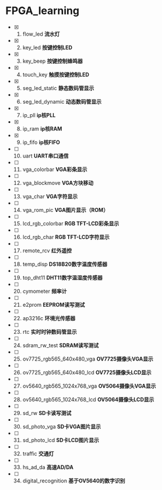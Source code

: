 # FPGA_learning
- [x] 1. flow_led __流水灯__
- [x] 2. key_led __按键控制LED__
- [x] 3. key_beep __按键控制蜂鸣器__
- [x] 4. touch_key __触摸按键控制LED__
- [x] 5. seg_led_static __静态数码管显示__
- [x] 6. seg_led_dynamic __动态数码管显示__
- [x] 7. ip_pll __ip核PLL__
- [x] 8. ip_ram __ip核RAM__
- [x] 9. ip_fifo __ip核FIFO__
- [ ] 10. uart __UART串口通信__
- [ ] 11. vga_colorbar __VGA彩条显示__
- [ ] 12. vga_blockmove __VGA方块移动__
- [ ] 13. vga_char __VGA字符显示__
- [ ] 14. vga_rom_pic __VGA图片显示（ROM）__
- [ ] 15. lcd_rgb_colorbar __RGB TFT-LCD彩条显示__
- [ ] 16. lcd_rgb_char __RGB TFT-LCD字符显示__
- [ ] 17. remote_rcv __红外遥控__
- [ ] 18. temp_disp __DS18B20数字温度传感器__
- [ ] 19. top_dht11 __DHT11数字温湿度传感器__
- [ ] 20. cymometer __频率计__
- [ ] 21. e2prom __EEPROM读写测试__
- [ ] 22. ap3216c __环境光传感器__
- [ ] 23. rtc __实时时钟数码管显示__
- [ ] 24. sdram_rw_test __SDRAM读写测试__
- [ ] 25. ov7725_rgb565_640x480_vga __OV7725摄像头VGA显示__
- [ ] 26. ov7725_rgb565_640x480_lcd __OV7725摄像头LCD显示__
- [ ] 27. ov5640_rgb565_1024x768_vga __OV5064摄像头VGA显示__
- [ ] 28. ov5640_rgb565_1024x768_lcd __OV5064摄像头LCD显示__
- [ ] 29. sd_rw __SD卡读写测试__
- [ ] 30. sd_photo_vga __SD卡VGA图片显示__
- [ ] 31. sd_photo_lcd __SD卡LCD图片显示__
- [ ] 32. traffic __交通灯__
- [ ] 33. hs_ad_da __高速AD/DA__
- [ ] 34. digital_recognition __基于OV5640的数字识别__
